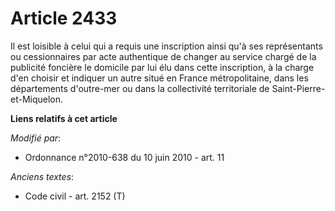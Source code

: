 # Article 2433

Il est loisible à celui qui a requis une inscription ainsi qu'à ses représentants ou cessionnaires par acte authentique de
changer au service chargé de la publicité foncière le domicile par lui élu dans cette inscription, à la charge d'en choisir
et indiquer un autre situé en France métropolitaine, dans les départements d'outre-mer ou dans la collectivité territoriale
de Saint-Pierre-et-Miquelon.

**Liens relatifs à cet article**

_Modifié par_:

  - Ordonnance n°2010-638 du 10 juin 2010 - art. 11

_Anciens textes_:

  - Code civil - art. 2152 (T)
